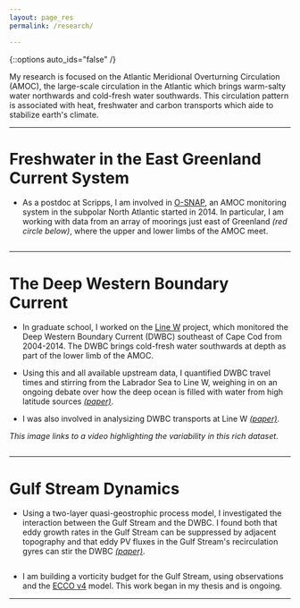 ```yaml
---
layout: page_res
permalink: /research/

---
```

{::options auto_ids="false" /}

My research is focused on the Atlantic Meridional Overturning Circulation (AMOC), the large-scale circulation in the Atlantic which brings warm-salty water northwards and cold-fresh water southwards. This circulation pattern is associated with heat, freshwater and carbon transports which aide to stabilize earth's climate.

---

# Freshwater in the East Greenland Current System

* As a postdoc at Scripps, I am involved in [O-SNAP](http://www.o-snap.org/), an AMOC monitoring system in the subpolar North Atlantic started in 2014. In particular, I am working with data from an array of moorings just east of Greenland *(red circle below)*, where the upper and lower limbs of the AMOC meet.

<img src="{{ site.url }}{{ site.baseurl }}/images/osnapschem.png" alt="">

---

# The Deep Western Boundary Current

* In graduate school, I worked on the [Line W](http://www.whoi.edu/science/PO/linew/) project, which monitored the Deep Western Boundary Current (DWBC) southeast of Cape Cod from 2004-2014. The DWBC brings cold-fresh water southwards at depth as part of the lower limb of the AMOC.

* Using this and all available upstream data, I quantified DWBC travel times and stirring from the Labrador Sea to Line W, weighing in on an ongoing debate over how the deep ocean is filled with water from high latitude sources [*(paper)*](http://onlinelibrary.wiley.com/doi/10.1002/2017JC012921/full).

* I was also involved in analysizing DWBC transports at Line W [*(paper)*](http://onlinelibrary.wiley.com/doi/10.1002/2017JC012984/full).

*This image links to a video highlighting the variability in this rich dataset.*

[<img src="{{ site.url }}{{ site.baseurl }}/images/LWmovsnap.png" alt="" description="This image links to a video highlighting the large variability in this rich dataset.">](https://youtu.be/IJ0seo86qbs)

---

# Gulf Stream Dynamics

* Using a two-layer quasi-geostrophic process model, I investigated the interaction between the Gulf Stream and the DWBC. I found both that eddy growth rates in the Gulf Stream can be suppressed by adjacent topography and that eddy PV fluxes in the Gulf Stream's recirculation gyres can stir the DWBC [*(paper)*](https://journals.ametsoc.org/doi/abs/10.1175/JPO-D-17-0206.1?journalCode=phoc).

<img src="{{ site.url }}{{ site.baseurl }}/images/modschem.png" alt="">

* I am building a vorticity budget for the Gulf Stream, using observations and the [ECCO v4](http://www.ecco-group.org/) model. This work began in my thesis and is ongoing.

---
